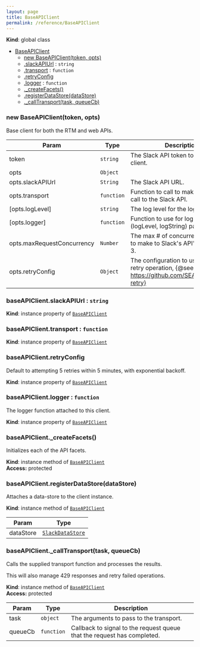 ```yaml
---
layout: page
title: BaseAPIClient
permalink: /reference/BaseAPIClient
---
```

**Kind**: global class  

* [BaseAPIClient](#BaseAPIClient)
    * [new BaseAPIClient(token, opts)](#new_BaseAPIClient_new)
    * [.slackAPIUrl](#BaseAPIClient+slackAPIUrl) : <code>string</code>
    * [.transport](#BaseAPIClient+transport) : <code>function</code>
    * [.retryConfig](#BaseAPIClient+retryConfig)
    * [.logger](#BaseAPIClient+logger) : <code>function</code>
    * [._createFacets()](#BaseAPIClient+_createFacets)
    * [.registerDataStore(dataStore)](#BaseAPIClient+registerDataStore)
    * [._callTransport(task, queueCb)](#BaseAPIClient+_callTransport)

<a name="new_BaseAPIClient_new"></a>

### new BaseAPIClient(token, opts)
Base client for both the RTM and web APIs.


| Param | Type | Description |
| --- | --- | --- |
| token | <code>string</code> | The Slack API token to use with this client. |
| opts | <code>Object</code> |  |
| opts.slackAPIUrl | <code>String</code> | The Slack API URL. |
| opts.transport | <code>function</code> | Function to call to make an HTTP call to the Slack API. |
| [opts.logLevel] | <code>string</code> | The log level for the logger. |
| [opts.logger] | <code>function</code> | Function to use for log calls, takes (logLevel, logString) params. |
| opts.maxRequestConcurrency | <code>Number</code> | The max # of concurrent requests to make to Slack's     API's, defaults to 3. |
| opts.retryConfig | <code>Object</code> | The configuration to use for the retry operation,     {@see https://github.com/SEAPUNK/node-retry} |

<a name="BaseAPIClient+slackAPIUrl"></a>

### baseAPIClient.slackAPIUrl : <code>string</code>
**Kind**: instance property of <code>[BaseAPIClient](#BaseAPIClient)</code>  
<a name="BaseAPIClient+transport"></a>

### baseAPIClient.transport : <code>function</code>
**Kind**: instance property of <code>[BaseAPIClient](#BaseAPIClient)</code>  
<a name="BaseAPIClient+retryConfig"></a>

### baseAPIClient.retryConfig
Default to attempting 5 retries within 5 minutes, with exponential backoff.

**Kind**: instance property of <code>[BaseAPIClient](#BaseAPIClient)</code>  
<a name="BaseAPIClient+logger"></a>

### baseAPIClient.logger : <code>function</code>
The logger function attached to this client.

**Kind**: instance property of <code>[BaseAPIClient](#BaseAPIClient)</code>  
<a name="BaseAPIClient+_createFacets"></a>

### baseAPIClient._createFacets()
Initializes each of the API facets.

**Kind**: instance method of <code>[BaseAPIClient](#BaseAPIClient)</code>  
**Access:** protected  
<a name="BaseAPIClient+registerDataStore"></a>

### baseAPIClient.registerDataStore(dataStore)
Attaches a data-store to the client instance.

**Kind**: instance method of <code>[BaseAPIClient](#BaseAPIClient)</code>  

| Param | Type |
| --- | --- |
| dataStore | <code>[SlackDataStore](#SlackDataStore)</code> | 

<a name="BaseAPIClient+_callTransport"></a>

### baseAPIClient._callTransport(task, queueCb)
Calls the supplied transport function and processes the results.

This will also manage 429 responses and retry failed operations.

**Kind**: instance method of <code>[BaseAPIClient](#BaseAPIClient)</code>  
**Access:** protected  

| Param | Type | Description |
| --- | --- | --- |
| task | <code>object</code> | The arguments to pass to the transport. |
| queueCb | <code>function</code> | Callback to signal to the request queue that the request has completed. |

